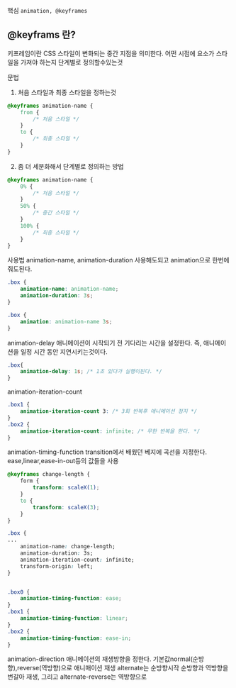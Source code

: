 핵심
`animation, @keyframes`


## @keyframs 란?
키프레임이란 CSS 스타일이 변화되는 중간 지점을 의미한다. 어떤 시점에 요소가 스타일을 가져야 하는지 단계별로 정의할수있는것

문법
1. 처음 스타일과 최종 스타일을 정하는것
```CSS
@keyframes animation-name {
	from {
		/* 처음 스타일 */
	}
	to {
		/* 최종 스타일 */
	}
}
```
2. 좀 더 세분화해서 단계별로 정의하는 방법
```CSS
@keyframes animation-name {
	0% {
		/* 처음 스타일 */
	}
	50% {
		/* 중간 스타일 */
	}
	100% {
		/* 최종 스타일 */
	}
}
```
사용법
animation-name, animation-duration 사용해도되고
animation으로 한번에 줘도된다.
```CSS
.box {
	animation-name: animation-name;
	animation-duration: 3s;
}
```
```CSS
.box {
	animation: animation-name 3s;
}
```

animation-delay
애니메이션이 시작되기 전 기다리는 시간을 설정한다. 즉, 애니메이션을 일정 시간 동안 지연시키는것이다.
```CSS
.box{
	animation-delay: 1s; /* 1초 있다가 실행이된다. */
}
```

animation-iteration-count
```CSS
.box1 {
	animation-iteration-count 3: /* 3회 반복후 애니메이션 정지 */
}
.box2 {
	animation-iteration-count: infinite; /* 무한 반복을 한다. */
}
```

animation-timing-function
transition에서 배웠던 베지에 곡선을 지정한다. ease,linear,ease-in-out등의 값들을 사용
```CSS
@keyframes change-length {
	form {
		transform: scaleX(1);
	}
	to {
		transform: scaleX(3);	
	}
}

.box {
...
	animation-name: change-length;
	animation-duration: 3s;
	animation-iteration-count: infinite;
	transform-origin: left;
}


.box0 {
	animation-timing-function: ease;
}
.box1 {
	animation-timing-function: linear;
}
.box2 {
	animation-timing-function: ease-in;
}
```

animation-direction
애니메이션의 재생방향을 정한다. 기본값normal(순방향),reverse(역방향)으로 애니매이션 재생
alternate는 순방향시작 순방향과 역방향을 번갈아 재생, 그리고 alternate-reverse는 역방향으로 
